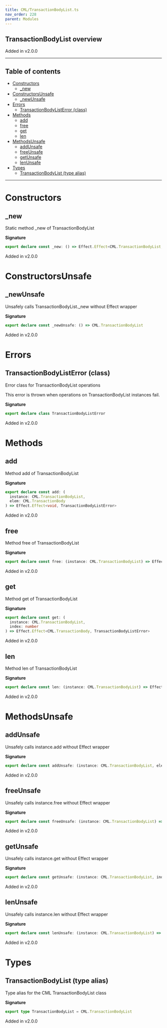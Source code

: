 ```yaml
---
title: CML/TransactionBodyList.ts
nav_order: 228
parent: Modules
---
```


## TransactionBodyList overview

Added in v2.0.0

---

<h2 class="text-delta">Table of contents</h2>

- [Constructors](#constructors)
  - [\_new](#_new)
- [ConstructorsUnsafe](#constructorsunsafe)
  - [\_newUnsafe](#_newunsafe)
- [Errors](#errors)
  - [TransactionBodyListError (class)](#transactionbodylisterror-class)
- [Methods](#methods)
  - [add](#add)
  - [free](#free)
  - [get](#get)
  - [len](#len)
- [MethodsUnsafe](#methodsunsafe)
  - [addUnsafe](#addunsafe)
  - [freeUnsafe](#freeunsafe)
  - [getUnsafe](#getunsafe)
  - [lenUnsafe](#lenunsafe)
- [Types](#types)
  - [TransactionBodyList (type alias)](#transactionbodylist-type-alias)

---

# Constructors

## \_new

Static method \_new of TransactionBodyList

**Signature**

```ts
export declare const _new: () => Effect.Effect<CML.TransactionBodyList, TransactionBodyListError>
```

Added in v2.0.0

# ConstructorsUnsafe

## \_newUnsafe

Unsafely calls TransactionBodyList.\_new without Effect wrapper

**Signature**

```ts
export declare const _newUnsafe: () => CML.TransactionBodyList
```

Added in v2.0.0

# Errors

## TransactionBodyListError (class)

Error class for TransactionBodyList operations

This error is thrown when operations on TransactionBodyList instances fail.

**Signature**

```ts
export declare class TransactionBodyListError
```

Added in v2.0.0

# Methods

## add

Method add of TransactionBodyList

**Signature**

```ts
export declare const add: (
  instance: CML.TransactionBodyList,
  elem: CML.TransactionBody
) => Effect.Effect<void, TransactionBodyListError>
```

Added in v2.0.0

## free

Method free of TransactionBodyList

**Signature**

```ts
export declare const free: (instance: CML.TransactionBodyList) => Effect.Effect<void, TransactionBodyListError>
```

Added in v2.0.0

## get

Method get of TransactionBodyList

**Signature**

```ts
export declare const get: (
  instance: CML.TransactionBodyList,
  index: number
) => Effect.Effect<CML.TransactionBody, TransactionBodyListError>
```

Added in v2.0.0

## len

Method len of TransactionBodyList

**Signature**

```ts
export declare const len: (instance: CML.TransactionBodyList) => Effect.Effect<number, TransactionBodyListError>
```

Added in v2.0.0

# MethodsUnsafe

## addUnsafe

Unsafely calls instance.add without Effect wrapper

**Signature**

```ts
export declare const addUnsafe: (instance: CML.TransactionBodyList, elem: CML.TransactionBody) => void
```

Added in v2.0.0

## freeUnsafe

Unsafely calls instance.free without Effect wrapper

**Signature**

```ts
export declare const freeUnsafe: (instance: CML.TransactionBodyList) => void
```

Added in v2.0.0

## getUnsafe

Unsafely calls instance.get without Effect wrapper

**Signature**

```ts
export declare const getUnsafe: (instance: CML.TransactionBodyList, index: number) => CML.TransactionBody
```

Added in v2.0.0

## lenUnsafe

Unsafely calls instance.len without Effect wrapper

**Signature**

```ts
export declare const lenUnsafe: (instance: CML.TransactionBodyList) => number
```

Added in v2.0.0

# Types

## TransactionBodyList (type alias)

Type alias for the CML TransactionBodyList class

**Signature**

```ts
export type TransactionBodyList = CML.TransactionBodyList
```

Added in v2.0.0
